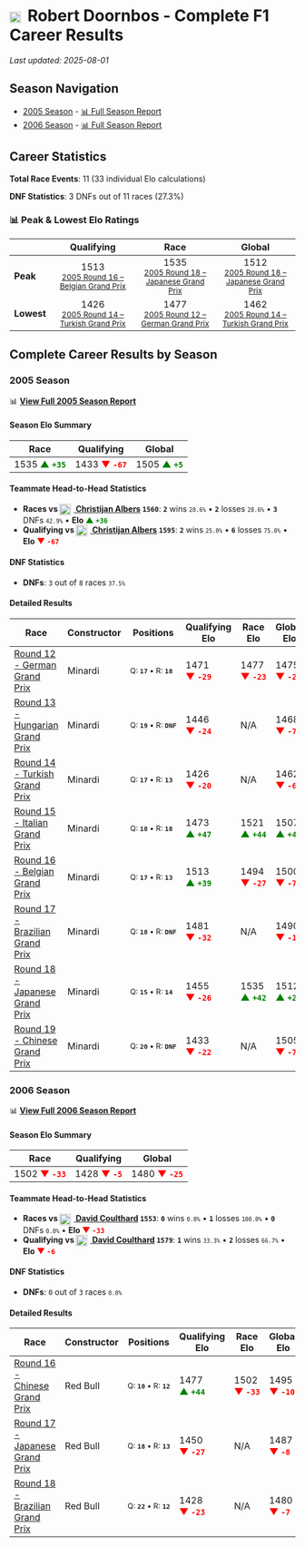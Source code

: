 # <img src="https://upload.wikimedia.org/wikipedia/commons/2/20/Flag_of_the_Netherlands.svg" alt="Netherlands" width="20" height="auto" style="vertical-align: middle; margin-right: 5px;" onerror="this.outerHTML='🇳🇱'; this.style.marginRight='5px';"/> Robert Doornbos - Complete F1 Career Results

*Last updated: 2025-08-01*

## Season Navigation

- [2005 Season](#2005-season) - [📊 Full Season Report](../seasons/2005-season-report)
- [2006 Season](#2006-season) - [📊 Full Season Report](../seasons/2006-season-report)

## Career Statistics

**Total Race Events**: 11 (33 individual Elo calculations)

**DNF Statistics**: 3 DNFs out of 11 races (27.3%)

### 📊 Peak & Lowest Elo Ratings

| &nbsp; | Qualifying | Race | Global |
|-------|------------|------|--------|
| **Peak** | <center> 1513 <br/><small> [2005 Round 16 – Belgian Grand Prix](../seasons/2005-season-report#round-16-belgian-grand-prix) </small></center> | <center> 1535 <br/><small> [2005 Round 18 – Japanese Grand Prix](../seasons/2005-season-report#round-18-japanese-grand-prix) </small></center> | <center> 1512  <br/><small> [2005 Round 18 – Japanese Grand Prix](../seasons/2005-season-report#round-18-japanese-grand-prix) </small></center> |
| **Lowest** | <center> 1426 <br/><small> [2005 Round 14 – Turkish Grand Prix](../seasons/2005-season-report#round-14-turkish-grand-prix) </small></center> | <center> 1477 <br/><small> [2005 Round 12 – German Grand Prix](../seasons/2005-season-report#round-12-german-grand-prix) </small></center> | <center> 1462 <br/><small> [2005 Round 14 – Turkish Grand Prix](../seasons/2005-season-report#round-14-turkish-grand-prix) </small></center> |


## Complete Career Results by Season

### 2005 Season

📊 **[View Full 2005 Season Report](../seasons/2005-season-report)**

#### Season Elo Summary

| Race | Qualifying | Global |
|------|------------|--------|
| 1535 **<span style="color: green;">▲&nbsp;`+35`</span>** | 1433 **<span style="color: red;">▼&nbsp;`-67`</span>** | 1505 **<span style="color: green;">▲&nbsp;`+5`</span>** |

#### Teammate Head-to-Head Statistics

- **Races vs [<img src="https://upload.wikimedia.org/wikipedia/commons/2/20/Flag_of_the_Netherlands.svg" alt="Netherlands" width="20" height="auto" style="vertical-align: middle; margin-right: 5px;" onerror="this.outerHTML='🇳🇱'; this.style.marginRight='5px';"/> Christijan Albers](christijan-albers) `1560`**: **`2`** wins <small>`28.6%`</small> • **`2`** losses <small>`28.6%`</small> • **`3`** DNFs <small>`42.9%`</small> • **Elo <span style="color: green;">▲&nbsp;`+36`</span>**
- **Qualifying vs [<img src="https://upload.wikimedia.org/wikipedia/commons/2/20/Flag_of_the_Netherlands.svg" alt="Netherlands" width="20" height="auto" style="vertical-align: middle; margin-right: 5px;" onerror="this.outerHTML='🇳🇱'; this.style.marginRight='5px';"/> Christijan Albers](christijan-albers) `1595`**: **`2`** wins <small>`25.0%`</small> • **`6`** losses <small>`75.0%`</small> • **Elo <span style="color: red;">▼&nbsp;`-67`</span>**

#### DNF Statistics

- **DNFs**: `3` out of `8` races <small>`37.5%`</small>

#### Detailed Results

| Race | Constructor | Positions | Qualifying Elo | Race Elo | Global Elo | Teammate |
|------|-------------|-----------|----------------|----------|------------|----------|
| [Round 12 - German Grand Prix](../seasons/2005-season-report#round-12-german-grand-prix) | Minardi | <small>Q:&nbsp;**`17`**&nbsp;•&nbsp;R:&nbsp;**`18`**</small> | 1471 **<span style="color: red;">▼&nbsp;`-29`</span>** | 1477 **<span style="color: red;">▼&nbsp;`-23`</span>** | 1475 **<span style="color: red;">▼&nbsp;`-25`</span>** | [<img src="https://upload.wikimedia.org/wikipedia/commons/2/20/Flag_of_the_Netherlands.svg" alt="Netherlands" width="20" height="auto" style="vertical-align: middle; margin-right: 5px;" onerror="this.outerHTML='🇳🇱'; this.style.marginRight='5px';"/> Christijan Albers](christijan-albers)<br/><small>Q:&nbsp;**`16`**&nbsp;•&nbsp;R:&nbsp;**`13`**</small> |
| [Round 13 - Hungarian Grand Prix](../seasons/2005-season-report#round-13-hungarian-grand-prix) | Minardi | <small>Q:&nbsp;**`19`**&nbsp;•&nbsp;R:&nbsp;**`DNF`**</small> | 1446 **<span style="color: red;">▼&nbsp;`-24`</span>** | N/A | 1468 **<span style="color: red;">▼&nbsp;`-7`</span>** | [<img src="https://upload.wikimedia.org/wikipedia/commons/2/20/Flag_of_the_Netherlands.svg" alt="Netherlands" width="20" height="auto" style="vertical-align: middle; margin-right: 5px;" onerror="this.outerHTML='🇳🇱'; this.style.marginRight='5px';"/> Christijan Albers](christijan-albers)<br/><small>Q:&nbsp;**`17`**&nbsp;•&nbsp;R:&nbsp;**`DNF`**</small> |
| [Round 14 - Turkish Grand Prix](../seasons/2005-season-report#round-14-turkish-grand-prix) | Minardi | <small>Q:&nbsp;**`17`**&nbsp;•&nbsp;R:&nbsp;**`13`**</small> | 1426 **<span style="color: red;">▼&nbsp;`-20`</span>** | N/A | 1462 **<span style="color: red;">▼&nbsp;`-6`</span>** | [<img src="https://upload.wikimedia.org/wikipedia/commons/2/20/Flag_of_the_Netherlands.svg" alt="Netherlands" width="20" height="auto" style="vertical-align: middle; margin-right: 5px;" onerror="this.outerHTML='🇳🇱'; this.style.marginRight='5px';"/> Christijan Albers](christijan-albers)<br/><small>Q:&nbsp;**`15`**&nbsp;•&nbsp;R:&nbsp;**`DNF`**</small> |
| [Round 15 - Italian Grand Prix](../seasons/2005-season-report#round-15-italian-grand-prix) | Minardi | <small>Q:&nbsp;**`18`**&nbsp;•&nbsp;R:&nbsp;**`18`**</small> | 1473 **<span style="color: green;">▲&nbsp;`+47`</span>** | 1521 **<span style="color: green;">▲&nbsp;`+44`</span>** | 1507 **<span style="color: green;">▲&nbsp;`+45`</span>** | [<img src="https://upload.wikimedia.org/wikipedia/commons/2/20/Flag_of_the_Netherlands.svg" alt="Netherlands" width="20" height="auto" style="vertical-align: middle; margin-right: 5px;" onerror="this.outerHTML='🇳🇱'; this.style.marginRight='5px';"/> Christijan Albers](christijan-albers)<br/><small>Q:&nbsp;**`20`**&nbsp;•&nbsp;R:&nbsp;**`19`**</small> |
| [Round 16 - Belgian Grand Prix](../seasons/2005-season-report#round-16-belgian-grand-prix) | Minardi | <small>Q:&nbsp;**`17`**&nbsp;•&nbsp;R:&nbsp;**`13`**</small> | 1513 **<span style="color: green;">▲&nbsp;`+39`</span>** | 1494 **<span style="color: red;">▼&nbsp;`-27`</span>** | 1500 **<span style="color: red;">▼&nbsp;`-7`</span>** | [<img src="https://upload.wikimedia.org/wikipedia/commons/2/20/Flag_of_the_Netherlands.svg" alt="Netherlands" width="20" height="auto" style="vertical-align: middle; margin-right: 5px;" onerror="this.outerHTML='🇳🇱'; this.style.marginRight='5px';"/> Christijan Albers](christijan-albers)<br/><small>Q:&nbsp;**`18`**&nbsp;•&nbsp;R:&nbsp;**`12`**</small> |
| [Round 17 - Brazilian Grand Prix](../seasons/2005-season-report#round-17-brazilian-grand-prix) | Minardi | <small>Q:&nbsp;**`18`**&nbsp;•&nbsp;R:&nbsp;**`DNF`**</small> | 1481 **<span style="color: red;">▼&nbsp;`-32`</span>** | N/A | 1490 **<span style="color: red;">▼&nbsp;`-10`</span>** | [<img src="https://upload.wikimedia.org/wikipedia/commons/2/20/Flag_of_the_Netherlands.svg" alt="Netherlands" width="20" height="auto" style="vertical-align: middle; margin-right: 5px;" onerror="this.outerHTML='🇳🇱'; this.style.marginRight='5px';"/> Christijan Albers](christijan-albers)<br/><small>Q:&nbsp;**`16`**&nbsp;•&nbsp;R:&nbsp;**`14`**</small> |
| [Round 18 - Japanese Grand Prix](../seasons/2005-season-report#round-18-japanese-grand-prix) | Minardi | <small>Q:&nbsp;**`15`**&nbsp;•&nbsp;R:&nbsp;**`14`**</small> | 1455 **<span style="color: red;">▼&nbsp;`-26`</span>** | 1535 **<span style="color: green;">▲&nbsp;`+42`</span>** | 1512 **<span style="color: green;">▲&nbsp;`+22`</span>** | [<img src="https://upload.wikimedia.org/wikipedia/commons/2/20/Flag_of_the_Netherlands.svg" alt="Netherlands" width="20" height="auto" style="vertical-align: middle; margin-right: 5px;" onerror="this.outerHTML='🇳🇱'; this.style.marginRight='5px';"/> Christijan Albers](christijan-albers)<br/><small>Q:&nbsp;**`13`**&nbsp;•&nbsp;R:&nbsp;**`16`**</small> |
| [Round 19 - Chinese Grand Prix](../seasons/2005-season-report#round-19-chinese-grand-prix) | Minardi | <small>Q:&nbsp;**`20`**&nbsp;•&nbsp;R:&nbsp;**`DNF`**</small> | 1433 **<span style="color: red;">▼&nbsp;`-22`</span>** | N/A | 1505 **<span style="color: red;">▼&nbsp;`-7`</span>** | [<img src="https://upload.wikimedia.org/wikipedia/commons/2/20/Flag_of_the_Netherlands.svg" alt="Netherlands" width="20" height="auto" style="vertical-align: middle; margin-right: 5px;" onerror="this.outerHTML='🇳🇱'; this.style.marginRight='5px';"/> Christijan Albers](christijan-albers)<br/><small>Q:&nbsp;**`18`**&nbsp;•&nbsp;R:&nbsp;**`DNF`**</small> |

### 2006 Season

📊 **[View Full 2006 Season Report](../seasons/2006-season-report)**

#### Season Elo Summary

| Race | Qualifying | Global |
|------|------------|--------|
| 1502 **<span style="color: red;">▼&nbsp;`-33`</span>** | 1428 **<span style="color: red;">▼&nbsp;`-5`</span>** | 1480 **<span style="color: red;">▼&nbsp;`-25`</span>** |

#### Teammate Head-to-Head Statistics

- **Races vs [<img src="https://upload.wikimedia.org/wikipedia/commons/thumb/8/83/Flag_of_the_United_Kingdom_%283-5%29.svg/512px-Flag_of_the_United_Kingdom_%283-5%29.svg.png?20250726143817" alt="United Kingdom" width="20" height="auto" style="vertical-align: middle; margin-right: 5px;" onerror="this.outerHTML='🇬🇧'; this.style.marginRight='5px';"/> David Coulthard](david-coulthard) `1553`**: **`0`** wins <small>`0.0%`</small> • **`1`** losses <small>`100.0%`</small> • **`0`** DNFs <small>`0.0%`</small> • **Elo <span style="color: red;">▼&nbsp;`-33`</span>**
- **Qualifying vs [<img src="https://upload.wikimedia.org/wikipedia/commons/thumb/8/83/Flag_of_the_United_Kingdom_%283-5%29.svg/512px-Flag_of_the_United_Kingdom_%283-5%29.svg.png?20250726143817" alt="United Kingdom" width="20" height="auto" style="vertical-align: middle; margin-right: 5px;" onerror="this.outerHTML='🇬🇧'; this.style.marginRight='5px';"/> David Coulthard](david-coulthard) `1579`**: **`1`** wins <small>`33.3%`</small> • **`2`** losses <small>`66.7%`</small> • **Elo <span style="color: red;">▼&nbsp;`-6`</span>**

#### DNF Statistics

- **DNFs**: `0` out of `3` races <small>`0.0%`</small>

#### Detailed Results

| Race | Constructor | Positions | Qualifying Elo | Race Elo | Global Elo | Teammate |
|------|-------------|-----------|----------------|----------|------------|----------|
| [Round 16 - Chinese Grand Prix](../seasons/2006-season-report#round-16-chinese-grand-prix) | Red Bull | <small>Q:&nbsp;**`10`**&nbsp;•&nbsp;R:&nbsp;**`12`**</small> | 1477 **<span style="color: green;">▲&nbsp;`+44`</span>** | 1502 **<span style="color: red;">▼&nbsp;`-33`</span>** | 1495 **<span style="color: red;">▼&nbsp;`-10`</span>** | [<img src="https://upload.wikimedia.org/wikipedia/commons/thumb/8/83/Flag_of_the_United_Kingdom_%283-5%29.svg/512px-Flag_of_the_United_Kingdom_%283-5%29.svg.png?20250726143817" alt="United Kingdom" width="20" height="auto" style="vertical-align: middle; margin-right: 5px;" onerror="this.outerHTML='🇬🇧'; this.style.marginRight='5px';"/> David Coulthard](david-coulthard)<br/><small>Q:&nbsp;**`12`**&nbsp;•&nbsp;R:&nbsp;**`9`**</small> |
| [Round 17 - Japanese Grand Prix](../seasons/2006-season-report#round-17-japanese-grand-prix) | Red Bull | <small>Q:&nbsp;**`18`**&nbsp;•&nbsp;R:&nbsp;**`13`**</small> | 1450 **<span style="color: red;">▼&nbsp;`-27`</span>** | N/A | 1487 **<span style="color: red;">▼&nbsp;`-8`</span>** | [<img src="https://upload.wikimedia.org/wikipedia/commons/thumb/8/83/Flag_of_the_United_Kingdom_%283-5%29.svg/512px-Flag_of_the_United_Kingdom_%283-5%29.svg.png?20250726143817" alt="United Kingdom" width="20" height="auto" style="vertical-align: middle; margin-right: 5px;" onerror="this.outerHTML='🇬🇧'; this.style.marginRight='5px';"/> David Coulthard](david-coulthard)<br/><small>Q:&nbsp;**`17`**&nbsp;•&nbsp;R:&nbsp;**`DNF`**</small> |
| [Round 18 - Brazilian Grand Prix](../seasons/2006-season-report#round-18-brazilian-grand-prix) | Red Bull | <small>Q:&nbsp;**`22`**&nbsp;•&nbsp;R:&nbsp;**`12`**</small> | 1428 **<span style="color: red;">▼&nbsp;`-23`</span>** | N/A | 1480 **<span style="color: red;">▼&nbsp;`-7`</span>** | [<img src="https://upload.wikimedia.org/wikipedia/commons/thumb/8/83/Flag_of_the_United_Kingdom_%283-5%29.svg/512px-Flag_of_the_United_Kingdom_%283-5%29.svg.png?20250726143817" alt="United Kingdom" width="20" height="auto" style="vertical-align: middle; margin-right: 5px;" onerror="this.outerHTML='🇬🇧'; this.style.marginRight='5px';"/> David Coulthard](david-coulthard)<br/><small>Q:&nbsp;**`18`**&nbsp;•&nbsp;R:&nbsp;**`DNF`**</small> |

